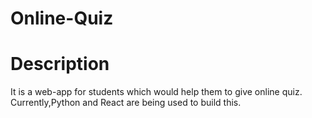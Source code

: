 # Online-Quiz
# Description
It is a web-app for students which would help them to give online quiz.
Currently,Python and React are being used to build this.

